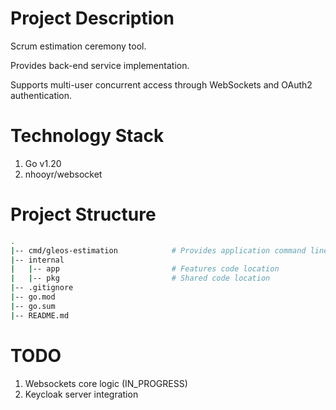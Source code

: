 # Project Description
Scrum estimation ceremony tool.

Provides back-end service implementation.

Supports multi-user concurrent access through WebSockets and OAuth2 authentication.

# Technology Stack
1. Go v1.20
2. nhooyr/websocket

# Project Structure
```bash
.
|-- cmd/gleos-estimation            # Provides application command line runner
|-- internal
|   |-- app                         # Features code location
|   |-- pkg                         # Shared code location
|-- .gitignore
|-- go.mod
|-- go.sum
|-- README.md
```

# TODO
1. Websockets core logic (IN_PROGRESS)
2. Keycloak server integration

